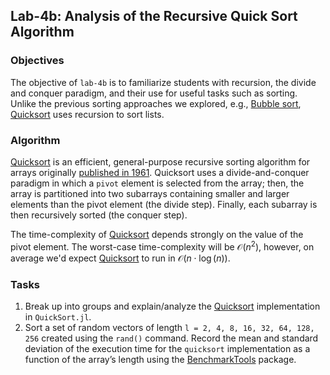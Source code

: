 ## Lab-4b: Analysis of the Recursive Quick Sort Algorithm

### Objectives
The objective of `lab-4b` is to familiarize students with recursion, the divide and conquer paradigm, and their use for useful tasks such as sorting. 
Unlike the previous sorting approaches we explored, e.g., [Bubble sort](https://www.youtube.com/watch?v=uJLwnsLn0_Q), [Quicksort](https://en.wikipedia.org/wiki/Quicksort) uses recursion to sort lists.

### Algorithm
[Quicksort](https://en.wikipedia.org/wiki/Quicksort) is an efficient, general-purpose recursive sorting algorithm for arrays originally [published in 1961](https://doi.org/10.1145/366622.366644). Quicksort uses a divide-and-conquer paradigm in which a `pivot` element is selected from the array; then, the array is partitioned into two subarrays containing smaller and larger elements than the pivot element (the divide step). Finally, each subarray is then recursively sorted (the conquer step).

The time-complexity of [Quicksort](https://en.wikipedia.org/wiki/Quicksort) depends strongly on the value of the pivot element. The worst-case time-complexity will be $\mathcal{O}(n^2)$, however, on average we'd expect
[Quicksort](https://en.wikipedia.org/wiki/Quicksort) to run in $\mathcal{O}(n\cdot\log(n))$. 



### Tasks
1. Break up into groups and explain/analyze the [Quicksort](https://en.wikipedia.org/wiki/Quicksort) implementation in `QuickSort.jl`. 
1. Sort a set of random vectors of length `l = 2, 4, 8, 16, 32, 64, 128, 256` created using the `rand()` command. Record the mean and standard deviation of the execution time for the `quicksort` implementation as a function of the array’s length using the [BenchmarkTools](https://github.com/JuliaCI/BenchmarkTools.jl) package. 

